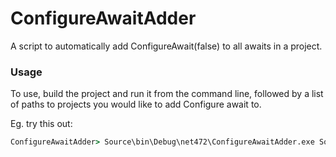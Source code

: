 # ConfigureAwaitAdder
A script to automatically add ConfigureAwait(false) to all awaits in a project.

### Usage
To use, build the project and run it from the command line, followed by a list of paths to projects you would like to add Configure await to.

Eg. try this out:

```cmd
ConfigureAwaitAdder> Source\bin\Debug\net472\ConfigureAwaitAdder.exe Source\ConfigureAwaitAdder.csproj
```
